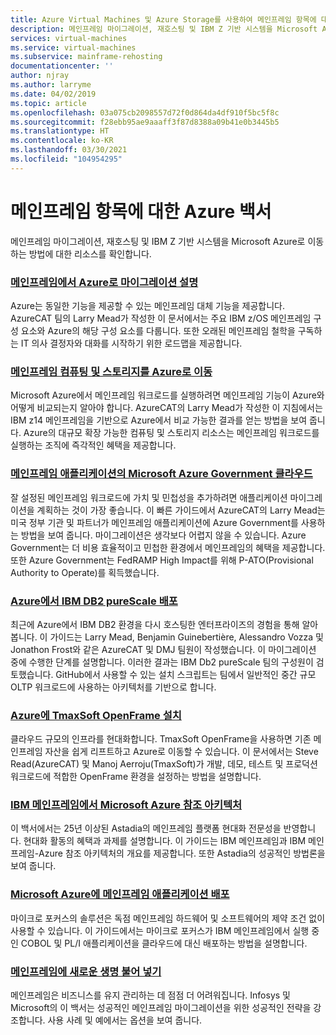 ```yaml
---
title: Azure Virtual Machines 및 Azure Storage를 사용하여 메인프레임 항목에 대한 Azure 백서
description: 메인프레임 마이그레이션, 재호스팅 및 IBM Z 기반 시스템을 Microsoft Azure로 이동하는 방법에 대한 리소스를 확인합니다.
services: virtual-machines
ms.service: virtual-machines
ms.subservice: mainframe-rehosting
documentationcenter: ''
author: njray
ms.author: larryme
ms.date: 04/02/2019
ms.topic: article
ms.openlocfilehash: 03a075cb2098557d72f0d864da4df910f5bc5f8c
ms.sourcegitcommit: f28ebb95ae9aaaff3f87d8388a09b41e0b3445b5
ms.translationtype: HT
ms.contentlocale: ko-KR
ms.lasthandoff: 03/30/2021
ms.locfileid: "104954295"
---
```

# <a name="azure-white-papers-about-mainframe-topics"></a>메인프레임 항목에 대한 Azure 백서

메인프레임 마이그레이션, 재호스팅 및 IBM Z 기반 시스템을 Microsoft Azure로 이동하는 방법에 대한 리소스를 확인합니다.

### <a name="demystifying-mainframe-to-azure-migration"></a>[메인프레임에서 Azure로 마이그레이션 설명](https://azure.microsoft.com/resources/demystifying-mainframe-to-azure-migration/)

Azure는 동일한 기능을 제공할 수 있는 메인프레임 대체 기능을 제공합니다. AzureCAT 팀의 Larry Mead가 작성한 이 문서에서는 주요 IBM z/OS 메인프레임 구성 요소와 Azure의 해당 구성 요소를 다룹니다. 또한 오래된 메인프레임 철학을 구독하는 IT 의사 결정자와 대화를 시작하기 위한 로드맵을 제공합니다.

### <a name="move-mainframe-compute-and-storage-to-azure"></a>[메인프레임 컴퓨팅 및 스토리지를 Azure로 이동](https://azure.microsoft.com/resources/move-mainframe-compute-and-storage-to-azure/)

Microsoft Azure에서 메인프레임 워크로드를 실행하려면 메인프레임 기능이 Azure와 어떻게 비교되는지 알아야 합니다. AzureCAT의 Larry Mead가 작성한 이 지침에서는 IBM z14 메인프레임을 기반으로 Azure에서 비교 가능한 결과를 얻는 방법을 보여 줍니다. Azure의 대규모 확장 가능한 컴퓨팅 및 스토리지 리소스는 메인프레임 워크로드를 실행하는 조직에 즉각적인 혜택을 제공합니다.

### <a name="microsoft-azure-government-cloud-for-mainframe-applications"></a>[메인프레임 애플리케이션의 Microsoft Azure Government 클라우드](https://azure.microsoft.com/resources/microsoft-azure-government-cloud-for-mainframe-applications/)

잘 설정된 메인프레임 워크로드에 가치 및 민첩성을 추가하려면 애플리케이션 마이그레이션을 계획하는 것이 가장 좋습니다. 이 빠른 가이드에서 AzureCAT의 Larry Mead는 미국 정부 기관 및 파트너가 메인프레임 애플리케이션에 Azure Government를 사용하는 방법을 보여 줍니다. 마이그레이션은 생각보다 어렵지 않을 수 있습니다. Azure Government는 더 비용 효율적이고 민첩한 환경에서 메인프레임의 혜택을 제공합니다. 또한 Azure Government는 FedRAMP High Impact를 위해 P-ATO(Provisional Authority to Operate)를 획득했습니다.

### <a name="deploy-ibm-db2-purescale-on-azure"></a>[Azure에서 IBM DB2 pureScale 배포](https://azure.microsoft.com/resources/deploy-ibm-db2-purescale-on-azure/)

최근에 Azure에서 IBM DB2 환경을 다시 호스팅한 엔터프라이즈의 경험을 통해 알아봅니다. 이 가이드는 Larry Mead, Benjamin Guinebertière, Alessandro Vozza 및 Jonathon Frost와 같은 AzureCAT 및 DMJ 팀원이 작성했습니다. 이 마이그레이션 중에 수행한 단계를 설명합니다. 이러한 결과는 IBM Db2 pureScale 팀의 구성원이 검토했습니다. GitHub에서 사용할 수 있는 설치 스크립트는 팀에서 일반적인 중간 규모 OLTP 워크로드에 사용하는 아키텍처를 기반으로 합니다.

### <a name="install-tmaxsoft-openframe-on-azure"></a>[Azure에 TmaxSoft OpenFrame 설치](https://azure.microsoft.com/resources/install-tmaxsoft-openframe-on-azure/)

클라우드 규모의 인프라를 현대화합니다. TmaxSoft OpenFrame을 사용하면 기존 메인프레임 자산을 쉽게 리프트하고 Azure로 이동할 수 있습니다. 이 문서에서는 Steve Read(AzureCAT) 및 Manoj Aerroju(TmaxSoft)가 개발, 데모, 테스트 및 프로덕션 워크로드에 적합한 OpenFrame 환경을 설정하는 방법을 설명합니다.

### <a name="ibm-mainframe-to-microsoft-azure-reference-architecture"></a>[IBM 메인프레임에서 Microsoft Azure 참조 아키텍처](https://www.astadia.com/whitepaper/ibm-mainframe-to-microsoft-azure)

이 백서에서는 25년 이상된 Astadia의 메인프레임 플랫폼 현대화 전문성을 반영합니다. 현대화 활동의 혜택과 과제를 설명합니다. 이 가이드는 IBM 메인프레임과 IBM 메인프레임-Azure 참조 아키텍처의 개요를 제공합니다. 또한 Astadia의 성공적인 방법론을 보여 줍니다.

### <a name="deploying-mainframe-applications-to-microsoft-azure"></a>[Microsoft Azure에 메인프레임 애플리케이션 배포](https://www.microfocus.com/media/white-paper/deploying_mainframe_applications_to_microsoft_azure_wp.pdf)

마이크로 포커스의 솔루션은 독점 메인프레임 하드웨어 및 소프트웨어의 제약 조건 없이 사용할 수 있습니다. 이 가이드에서는 마이크로 포커스가 IBM 메인프레임에서 실행 중인 COBOL 및 PL/I 애플리케이션을 클라우드에 대신 배포하는 방법을 설명합니다.

### <a name="breathe-new-life-into-mainframes"></a>[메인프레임에 새로운 생명 불어 넣기](https://www.infosys.com/services/modernization/breathe-new-life-mainframes.html)

 메인프레임은 비즈니스를 유지 관리하는 데 점점 더 어려워집니다. Infosys 및 Microsoft의 이 백서는 성공적인 메인프레임 마이그레이션을 위한 성공적인 전략을 강조합니다. 사용 사례 및 예에서는 옵션을 보여 줍니다.